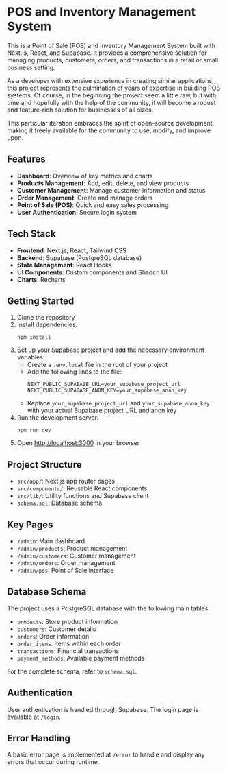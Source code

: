 # POS and Inventory Management System

This is a Point of Sale (POS) and Inventory Management System built with Next.js, React, and Supabase. It provides a comprehensive solution for managing products, customers, orders, and transactions in a retail or small business setting.

As a developer with extensive experience in creating similar applications, this project represents the culmination of years of expertise in building POS systems. Of course, in the beginning the project seem a little raw, but with time and hopefully with the help of the community, it will become a robust and feature-rich solution for businesses of all sizes.

This particular iteration embraces the spirit of open-source development, making it freely available for the community to use, modify, and improve upon.

## Features

- **Dashboard**: Overview of key metrics and charts
- **Products Management**: Add, edit, delete, and view products
- **Customer Management**: Manage customer information and status
- **Order Management**: Create and manage orders
- **Point of Sale (POS)**: Quick and easy sales processing
- **User Authentication**: Secure login system

## Tech Stack

- **Frontend**: Next.js, React, Tailwind CSS
- **Backend**: Supabase (PostgreSQL database)
- **State Management**: React Hooks
- **UI Components**: Custom components and Shadcn UI
- **Charts**: Recharts

## Getting Started

1. Clone the repository
2. Install dependencies:
   ```
   npm install
   ```
3. Set up your Supabase project and add the necessary environment variables:
   - Create a `.env.local` file in the root of your project
   - Add the following lines to the file:
     ```
     NEXT_PUBLIC_SUPABASE_URL=your_supabase_project_url
     NEXT_PUBLIC_SUPABASE_ANON_KEY=your_supabase_anon_key
     ```
   - Replace `your_supabase_project_url` and `your_supabase_anon_key` with your actual Supabase project URL and anon key
4. Run the development server:
   ```
   npm run dev
   ```
5. Open [http://localhost:3000](http://localhost:3000) in your browser

## Project Structure

- `src/app/`: Next.js app router pages
- `src/components/`: Reusable React components
- `src/lib/`: Utility functions and Supabase client
- `schema.sql`: Database schema

## Key Pages

- `/admin`: Main dashboard
- `/admin/products`: Product management
- `/admin/customers`: Customer management
- `/admin/orders`: Order management
- `/admin/pos`: Point of Sale interface

## Database Schema

The project uses a PostgreSQL database with the following main tables:

- `products`: Store product information
- `customers`: Customer details
- `orders`: Order information
- `order_items`: Items within each order
- `transactions`: Financial transactions
- `payment_methods`: Available payment methods

For the complete schema, refer to `schema.sql`.

## Authentication

User authentication is handled through Supabase. The login page is available at `/login`.

## Error Handling

A basic error page is implemented at `/error` to handle and display any errors that occur during runtime.
